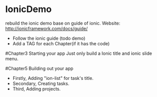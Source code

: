 # IonicDemo
rebuild the ionic demo base on guide of ionic. Website: http://ionicframework.com/docs/guide/

- Follow the ionic guide (todo demo)
- Add a TAG for each Chapter(if it has the code)

#Chapter3
Starting your app
Just only build a Ionic title and ionic slide menu.

#Chapter5
Building out your app
- Firstly, Adding "ion-list" for task's title.
- Secondary, Creating tasks.
- Third, Adding projects.

